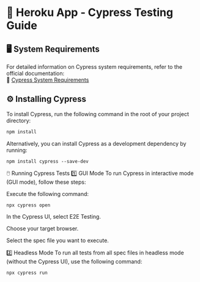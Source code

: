# 🚀 Heroku App - Cypress Testing Guide

## 🖥️ System Requirements
For detailed information on Cypress system requirements, refer to the official documentation:  
🔗 [Cypress System Requirements](https://docs.cypress.io/app/get-started/install-cypress#System-requirements)

## ⚙️ Installing Cypress

To install Cypress, run the following command in the root of your project directory:

```bash
npm install
```

Alternatively, you can install Cypress as a development dependency by running:

```
npm install cypress --save-dev
```

🖱️ Running Cypress Tests
1️⃣ GUI Mode
To run Cypress in interactive mode (GUI mode), follow these steps:

Execute the following command:

```
npx cypress open
```
In the Cypress UI, select E2E Testing.

Choose your target browser.

Select the spec file you want to execute.

2️⃣ Headless Mode
To run all tests from all spec files in headless mode (without the Cypress UI), use the following command:
```
npx cypress run
```
